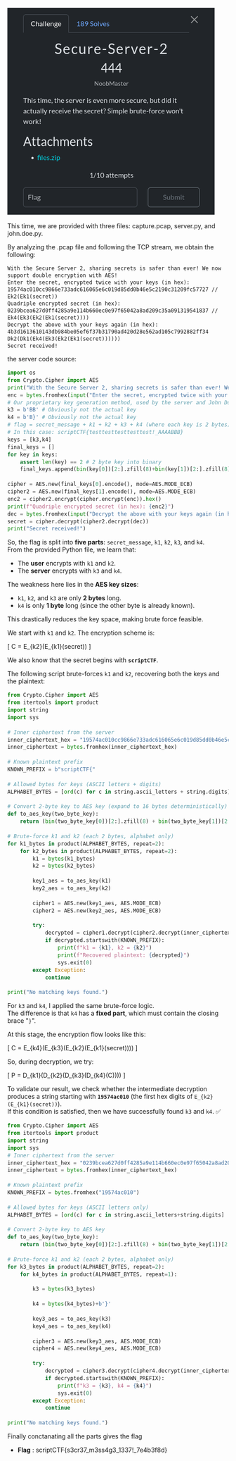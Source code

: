 ![image](./secure-server-2.png)

This time, we are provided with three files: capture.pcap, server.py, and john.doe.py.

By analyzing the .pcap file and following the TCP stream, we obtain the following:

```
With the Secure Server 2, sharing secrets is safer than ever! We now support double encryption with AES!
Enter the secret, encrypted twice with your keys (in hex): 19574ac010cc9866e733adc616065e6c019d85dd0b46e5c2190c31209fc57727 // Ek2(Ek1(secret))
Quadriple encrypted secret (in hex): 0239bcea627d0ff4285a9e114b660ec0e97f65042a8ad209c35a091319541837 // Ek4(Ek3(Ek2(Ek1(secret))))
Decrypt the above with your keys again (in hex): 4b3d1613610143db984be05ef6f37b31790ad420d28e562ad105c7992882ff34 Dk2(Dk1(Ek4(Ek3(Ek2(Ek1(secret))))))
Secret received!

```
the server code source:

```python
import os
from Crypto.Cipher import AES
print("With the Secure Server 2, sharing secrets is safer than ever! We now support double encryption with AES!")
enc = bytes.fromhex(input("Enter the secret, encrypted twice with your keys (in hex): ").strip())
# Our proprietary key generation method, used by the server and John Doe himself!
k3 = b'BB' # Obviously not the actual key
k4 = b'B}' # Obviously not the actual key
# flag = secret_message + k1 + k2 + k3 + k4 (where each key is 2 bytes)
# In this case: scriptCTF{testtesttesttesttest!_AAAABBB}
keys = [k3,k4]
final_keys = []
for key in keys:
    assert len(key) == 2 # 2 byte key into binary
    final_keys.append(bin(key[0])[2:].zfill(8)+bin(key[1])[2:].zfill(8))

cipher = AES.new(final_keys[0].encode(), mode=AES.MODE_ECB)
cipher2 = AES.new(final_keys[1].encode(), mode=AES.MODE_ECB)
enc2 = cipher2.encrypt(cipher.encrypt(enc)).hex()
print(f"Quadriple encrypted secret (in hex): {enc2}")
dec = bytes.fromhex(input("Decrypt the above with your keys again (in hex): ").strip())
secret = cipher.decrypt(cipher2.decrypt(dec))
print("Secret received!")
```
So, the flag is split into **five parts**: `secret_message`, `k1`, `k2`, `k3`, and `k4`.  
From the provided Python file, we learn that:  
- The **user** encrypts with `k1` and `k2`.  
- The **server** encrypts with `k3` and `k4`.  

The weakness here lies in the **AES key sizes**:  
- `k1`, `k2`, and `k3` are only **2 bytes** long.  
- `k4` is only **1 byte** long (since the other byte is already known).  

This drastically reduces the key space, making brute force feasible.  

We start with `k1` and `k2`. The encryption scheme is:  

\[
C = E_{k2}(E_{k1}(secret))
\]

We also know that the secret begins with **`scriptCTF`**.  

The following script brute-forces `k1` and `k2`, recovering both the keys and the plaintext:


```python
from Crypto.Cipher import AES
from itertools import product
import string
import sys

# Inner ciphertext from the server
inner_ciphertext_hex = "19574ac010cc9866e733adc616065e6c019d85dd0b46e5c2190c31209fc57727"
inner_ciphertext = bytes.fromhex(inner_ciphertext_hex)

# Known plaintext prefix
KNOWN_PREFIX = b"scriptCTF{"

# Allowed bytes for keys (ASCII letters + digits)
ALPHABET_BYTES = [ord(c) for c in string.ascii_letters + string.digits]

# Convert 2-byte key to AES key (expand to 16 bytes deterministically)
def to_aes_key(two_byte_key):
    return (bin(two_byte_key[0])[2:].zfill(8) + bin(two_byte_key[1])[2:].zfill(8)).encode()

# Brute-force k1 and k2 (each 2 bytes, alphabet only)
for k1_bytes in product(ALPHABET_BYTES, repeat=2):
    for k2_bytes in product(ALPHABET_BYTES, repeat=2):
        k1 = bytes(k1_bytes)
        k2 = bytes(k2_bytes)

        key1_aes = to_aes_key(k1)
        key2_aes = to_aes_key(k2)

        cipher1 = AES.new(key1_aes, AES.MODE_ECB)
        cipher2 = AES.new(key2_aes, AES.MODE_ECB)

        try:
            decrypted = cipher1.decrypt(cipher2.decrypt(inner_ciphertext))
            if decrypted.startswith(KNOWN_PREFIX):
                print(f"k1 = {k1}, k2 = {k2}")
                print(f"Recovered plaintext: {decrypted}")
                sys.exit(0)
        except Exception:
            continue

print("No matching keys found.")

```
For `k3` and `k4`, I applied the same brute-force logic.  
The difference is that `k4` has a **fixed part**, which must contain the closing brace "`}`".  

At this stage, the encryption flow looks like this:  

\[
C = E_{k4}(E_{k3}(E_{k2}(E_{k1}(secret))))
\]

So, during decryption, we try:  

\[
P = D_{k1}(D_{k2}(D_{k3}(D_{k4}(C))))
\]

To validate our result, we check whether the intermediate decryption produces a string starting with **`19574ac010`** (the first hex digits of `E_{k2}(E_{k1}(secret))`).  
If this condition is satisfied, then we have successfully found `k3` and `k4`. ✅

```python
from Crypto.Cipher import AES
from itertools import product
import string
import sys
# Inner ciphertext from the server
inner_ciphertext_hex = "0239bcea627d0ff4285a9e114b660ec0e97f65042a8ad209c35a091319541837"
inner_ciphertext = bytes.fromhex(inner_ciphertext_hex)

# Known plaintext prefix
KNOWN_PREFIX = bytes.fromhex("19574ac010")

# Allowed bytes for keys (ASCII letters only)
ALPHABET_BYTES = [ord(c) for c in string.ascii_letters+string.digits]

# Convert 2-byte key to AES key
def to_aes_key(two_byte_key):
    return (bin(two_byte_key[0])[2:].zfill(8) + bin(two_byte_key[1])[2:].zfill(8)).encode()

# Brute-force k1 and k2 (each 2 bytes, alphabet only)
for k3_bytes in product(ALPHABET_BYTES, repeat=2):
    for k4_bytes in product(ALPHABET_BYTES, repeat=1):

        k3 = bytes(k3_bytes)

        k4 = bytes(k4_bytes)+b'}'

        key3_aes = to_aes_key(k3)
        key4_aes = to_aes_key(k4)

        cipher3 = AES.new(key3_aes, AES.MODE_ECB)
        cipher4 = AES.new(key4_aes, AES.MODE_ECB)

        try:
            decrypted = cipher3.decrypt(cipher4.decrypt(inner_ciphertext))
            if decrypted.startswith(KNOWN_PREFIX):
                print(f"k3 = {k3}, k4 = {k4}")
                sys.exit(0)
        except Exception:
            continue

print("No matching keys found.")

```
Finally conctanating all the parts gives the flag 

- **Flag** : scriptCTF{s3cr37_m3ss4g3_1337!_7e4b3f8d}
